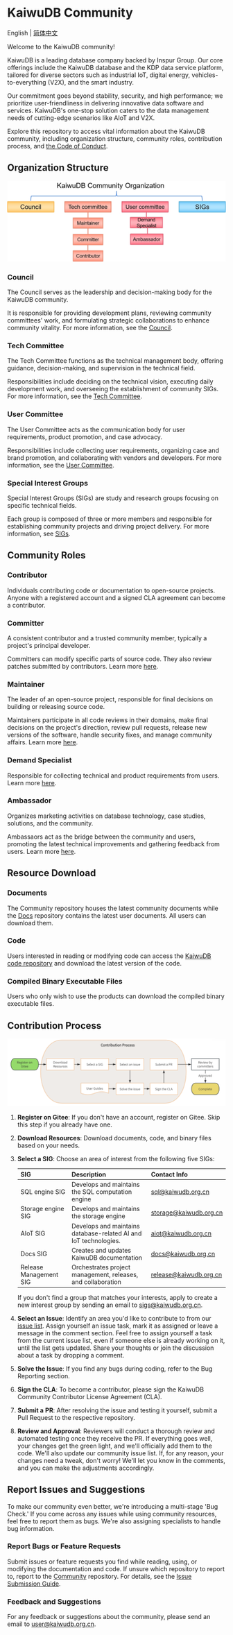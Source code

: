 # KaiwuDB Community

English | [简体中文](./README.md)

Welcome to the KaiwuDB community!

KaiwuDB is a leading database company backed by Inspur Group. Our core offerings include the KaiwuDB database and the KDP data service platform, tailored for diverse sectors such as industrial IoT, digital energy, vehicles-to-everything (V2X), and the smart industry.

Our commitment goes beyond stability, security, and high performance; we prioritize user-friendliness in delivering innovative data software and services. KaiwuDB's one-stop solution caters to the data management needs of cutting-edge scenarios like AIoT and V2X.

Explore this repository to access vital information about the KaiwuDB community, including organization structure, community roles, contribution process, and [the Code of Conduct](https://gitee.com/kaiwudb-opensource/community/blob/master/code_of_conduct.md).

## Organization Structure

![img](/Figures/Organization_structure.png)

### **Council**

The Council serves as the leadership and decision-making body for the KaiwuDB community.

It is responsible for providing development plans, reviewing community committees' work, and formulating strategic collaborations to enhance community vitality. For more information, see the [Council](https://gitee.com/kaiwudb-opensource/community/blob/master/Council.md).

### **Tech Committee**

The Tech Committee functions as the technical management body, offering guidance, decision-making, and supervision in the technical field.

Responsibilities include deciding on the technical vision, executing daily development work, and overseeing the establishment of community SIGs. For more information, see the [Tech Committee](https://gitee.com/kaiwudb-opensource/community/blob/master/Tech_committee.md).

### **User Committee**

The User Committee acts as the communication body for user requirements, product promotion, and case advocacy.

Responsibilities include collecting user requirements, organizing case and brand promotion, and collaborating with vendors and developers. For more information, see the [User Committee](https://gitee.com/kaiwudb-opensource/community/blob/master/User_committee.md).

### **Special Interest Groups**

Special Interest Groups (SIGs) are study and research groups focusing on specific technical fields.

Each group is composed of three or more members and responsible for establishing community projects and driving project delivery. For more information, see [SIGs](https://gitee.com/kaiwudb-opensource/community/blob/master/SIGs.md).

## Community Roles

### **Contributor**

Individuals contributing code or documentation to open-source projects. Anyone with a registered account and a signed CLA agreement can become a contributor.

### **Committer**

A consistent contributor and a trusted community member, typically a project's principal developer. 

Committers can modify specific parts of source code. They also review patches submitted by contributors. Learn more [here](https://gitee.com/kaiwudb-opensource/community/blob/master/Tech_committee.md).

### **Maintainer**

The leader of an open-source project, responsible for final decisions on building or releasing source code. 

Maintainers participate in all code reviews in their domains, make final decisions on the project's direction, review pull requests, release new versions of the software, handle security fixes, and manage community affairs. Learn more [here](https://gitee.com/kaiwudb-opensource/community/blob/master/Tech_committee.md).

### **Demand Specialist**

Responsible for collecting technical and product requirements from users. Learn more [here](https://gitee.com/kaiwudb-opensource/community/blob/master/User_committee.md).

### **Ambassador**

Organizes marketing activities on database technology, case studies, solutions, and the community. 

Ambassaors act as the bridge between the community and users, promoting the latest technical improvements and gathering feedback from users. Learn more [here](https://gitee.com/kaiwudb-opensource/community/blob/master/User_committee.md).

## Resource Download

### **Documents**

The Community repository houses the latest community documents while the [Docs](https://gitee.com/kaiwudb-opensource/docs) repository contains the latest user documents. All users can download them.

### **Code**

Users interested in reading or modifying code can access the [KaiwuDB code repository](https://gitee.com/kaiwudb-opensource/kaiwudb) and download the latest version of the code.

### **Compiled Binary Executable Files**

Users who only wish to use the products can download the compiled binary executable files.

## Contribution Process

![img](/Figures/contribution_process.PNG)

1. **Register on Gitee**: If you don't have an account, register on Gitee. Skip this step if you already have one.

2. **Download Resources**: Download documents, code, and binary files based on your needs.

3. **Select a SIG**: Choose an area of interest from the following five SIGs:

   | SIG                    | Description                                                  | Contact Info                                            |
   | ---------------------- | ------------------------------------------------------------ | ------------------------------------------------------- |
   | SQL engine SIG         | Develops and maintains the SQL computation engine            | [sql@kaiwudb.org.cn](mailto:sql@kaiwudb.org.cn)         |
   | Storage engine SIG     | Develops and maintains the storage engine                    | [storage@kaiwudb.org.cn](mailto:storage@kaiwudb.org.cn) |
   | AIoT SIG               | Develops and maintains database-related AI and IoT technologies. | [aiot@kaiwudb.org.cn](mailto:aiot@kaiwudb.org.cn)       |
   | Docs SIG               | Creates and updates KaiwuDB documentation                    | [docs@kaiwudb.org.cn](mailto:docs@kaiwudb.org.cn)       |
   | Release Management SIG | Orchestrates project management, releases, and collaboration | [release@kaiwudb.org.cn](mailto:release@kaiwudb.org.cn) |

   If you don't find a group that matches your interests, apply to create a new interest group by sending an email to [sigs@kaiwudb.org.cn](mailto:sigs@kaiwudb.org.cn).

4. **Select an Issue**: Identify an area you'd like to contribute to from our [issue list](https://gitee.com/organizations/kaiwudb-opensource/issues). Assign yourself an issue task, mark it as assigned or leave a message in the comment section. Feel free to assign yourself a task from the current issue list, even if someone else is already working on it, until the list gets updated. Share your thoughts or join the discussion about a task by dropping a comment.

5. **Solve the Issue**: If you find any bugs during coding, refer to the Bug Reporting section.

6. **Sign the CLA**: To become a contributor, please sign the KaiwuDB Community Contributor License Agreement (CLA).

7. **Submit a** **PR**: After resolving the issue and testing it yourself, submit a Pull Request to the respective repository.

8. **Review and Approval**: Reviewers will conduct a thorough review and automated testing once they receive the PR. If everything goes well, your changes get the green light, and we'll officially add them to the code. We'll also update our community issue list. If, for any reason, your changes need a tweak, don't worry! We'll let you know in the comments, and you can make the adjustments accordingly.

## Report Issues and Suggestions

To make our community even better, we're introducing a multi-stage 'Bug Check.' If you come across any issues while using community resources, feel free to report them as bugs. We're also assigning specialists to handle bug information.

### Report Bugs or Feature Requests

Submit issues or feature requests you find while reading, using, or modifying the documentation and code. If unsure which repository to report to, report to the [Community](https://gitee.com/kaiwudb-opensource/community/issues) repository. For details, see the [Issue Submission Guide](https://gitee.com/kaiwudb-opensource/community/blob/master/issues%20Submission%20Guidelines.md).

### Feedback and Suggestions

For any feedback or suggestions about the community, please send an email to [user@kaiwudb.org.cn](mailto:user@kaiwudb.org.cn).